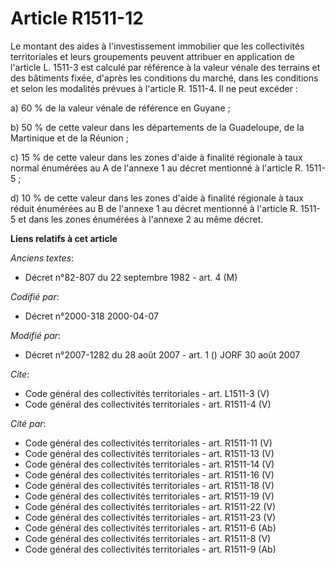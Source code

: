 # Article R1511-12

Le montant des aides à l'investissement immobilier que les collectivités territoriales et leurs groupements peuvent attribuer
en application de l'article L. 1511-3 est calculé par référence à la valeur vénale des terrains et des bâtiments fixée,
d'après les conditions du marché, dans les conditions et selon les modalités prévues à l'article R. 1511-4. Il ne peut
excéder : 

a) 60 % de la valeur vénale de référence en Guyane ; 

b) 50 % de cette valeur dans les départements de la Guadeloupe, de la Martinique et de la Réunion ; 

c) 15 % de cette valeur dans les zones d'aide à finalité régionale à taux normal énumérées au A de l'annexe 1 au décret
mentionné à l'article R. 1511-5 ; 

d) 10 % de cette valeur dans les zones d'aide à finalité régionale à taux réduit énumérées au B de l'annexe 1 au décret
mentionné à l'article R. 1511-5 et dans les zones énumérées à l'annexe 2 au même décret.

**Liens relatifs à cet article**

_Anciens textes_:

  - Décret n°82-807 du 22 septembre 1982 - art. 4 (M)

_Codifié par_:

  - Décret n°2000-318 2000-04-07

_Modifié par_:

  - Décret n°2007-1282 du 28 août 2007 - art. 1 () JORF 30 août 2007

_Cite_:

  - Code général des collectivités territoriales - art. L1511-3 (V)
  - Code général des collectivités territoriales - art. R1511-4 (V)

_Cité par_:

  - Code général des collectivités territoriales - art. R1511-11 (V)
  - Code général des collectivités territoriales - art. R1511-13 (V)
  - Code général des collectivités territoriales - art. R1511-14 (V)
  - Code général des collectivités territoriales - art. R1511-16 (V)
  - Code général des collectivités territoriales - art. R1511-18 (V)
  - Code général des collectivités territoriales - art. R1511-19 (V)
  - Code général des collectivités territoriales - art. R1511-22 (V)
  - Code général des collectivités territoriales - art. R1511-23 (V)
  - Code général des collectivités territoriales - art. R1511-6 (Ab)
  - Code général des collectivités territoriales - art. R1511-8 (V)
  - Code général des collectivités territoriales - art. R1511-9 (Ab)
